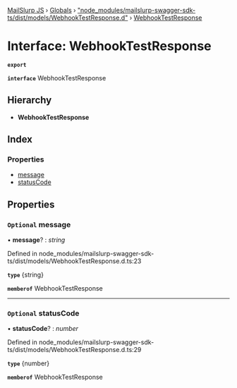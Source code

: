 [MailSlurp JS](../README.md) › [Globals](../globals.md) › ["node_modules/mailslurp-swagger-sdk-ts/dist/models/WebhookTestResponse.d"](../modules/_node_modules_mailslurp_swagger_sdk_ts_dist_models_webhooktestresponse_d_.md) › [WebhookTestResponse](_node_modules_mailslurp_swagger_sdk_ts_dist_models_webhooktestresponse_d_.webhooktestresponse.md)

# Interface: WebhookTestResponse

**`export`** 

**`interface`** WebhookTestResponse

## Hierarchy

* **WebhookTestResponse**

## Index

### Properties

* [message](_node_modules_mailslurp_swagger_sdk_ts_dist_models_webhooktestresponse_d_.webhooktestresponse.md#optional-message)
* [statusCode](_node_modules_mailslurp_swagger_sdk_ts_dist_models_webhooktestresponse_d_.webhooktestresponse.md#optional-statuscode)

## Properties

### `Optional` message

• **message**? : *string*

Defined in node_modules/mailslurp-swagger-sdk-ts/dist/models/WebhookTestResponse.d.ts:23

**`type`** {string}

**`memberof`** WebhookTestResponse

___

### `Optional` statusCode

• **statusCode**? : *number*

Defined in node_modules/mailslurp-swagger-sdk-ts/dist/models/WebhookTestResponse.d.ts:29

**`type`** {number}

**`memberof`** WebhookTestResponse
